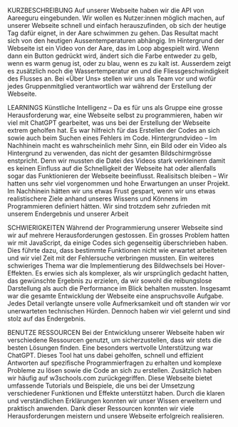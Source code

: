 KURZBESCHREIBUNG
Auf unserer Webseite haben wir die API von Aareeguru eingebunden. Wir wollen es Nutzer:innen möglich machen, auf unserer Webseite schnell und einfach herauszufinden, ob sich der heutige Tag dafür eignet, in der Aare schwimmen zu gehen. Das Resultat macht sich von den heutigen Aussentemperaturen abhängig.
Im Hintergrund der Webseite ist ein Video von der Aare, das im Loop abgespielt wird. Wenn dann ein Button gedrückt wird, ändert sich die Farbe entweder zu gelb, wenn es warm genug ist, oder zu blau, wenn es zu kalt ist. Ausserdem zeigt es zusätzlich noch die Wassertemperatur	en und die Fliessgeschwindigkeit des Flusses an.
Bei «Über Uns» stellen wir uns als Team vor und wofür jedes Gruppenmitglied verantwortlich war während der Erstellung der Webseite.

LEARNINGS
Künstliche Intelligenz – Da es für uns als Gruppe eine grosse Herausforderung war, eine Webseite selbst zu programmieren, haben wir viel mit ChatGPT gearbeitet, was uns bei der Erstellung der Webseite extrem geholfen hat. Es war hilfreich für das Erstellen der Codes an sich sowie auch beim Suchen eines Fehlers im Code.
Hintergrundvideo  – Im Nachhinein macht es wahrscheinlich mehr Sinn, ein Bild oder ein Video als Hintergrund zu verwenden, das nicht der gesamten Bildschirmgrösse enstpricht. Denn wir mussten die Datei des Videos stark verkleinern damit es keinen Einfluss auf die Schnelligkeit der Webseite hat oder allenfalls sogar das Funktionieren der Webseite beeinflusst. 
Realisitsch bleiben – Wir hatten uns sehr viel vorgenommen und hohe Erwartungen an unser Projekt. Im Nachhinein hätten wir uns etwas Frust gespart, wenn wir uns etwas realistischere Ziele anhand unseres Wissens und Könnens im Programmieren definiert hätten. Wir sind trotzdem sehr zufrieden mit unserem Endergebnis und unserer Arbeit
    
SCHWIERIGKEITEN
Während der Programmierung unserer Webseite sind wir auf mehrere Herausforderungen gestossen. Ein grosses Problem hatten wir mit JavaScript, da einige Codes sich gegenseitig überschrieben haben. Dies führte dazu, dass bestimmte Funktionen nicht wie erwartet arbeiteten und wir viel Zeit mit der Fehlersuche verbringen mussten.
Ein weiteres schwieriges Thema war die Implementierung des Bildwechsels bei Hover-Effekten. Es erwies sich als komplexer, als wir ursprünglich gedacht hatten, das gewünschte Ergebnis zu erzielen, da wir sowohl die reibungslose Darstellung als auch die Performance im Blick behalten mussten.
Insgesamt war die gesamte Entwicklung der Webseite eine anspruchsvolle Aufgabe. Jedes Detail verlangte unsere volle Aufmerksamkeit und oft standen wir vor unerwarteten technischen Hürden. Dennoch haben wir viel gelernt und sind stolz auf das Endergebnis.

BENUTZE RESSOURCEN
Bei der Entwicklung unserer Webseite haben wir verschiedene Ressourcen genutzt, um sicherzustellen, dass wir stets die besten Lösungen finden. Eine besonders wertvolle Unterstützung war ChatGPT. Dieses Tool hat uns dabei geholfen, schnell und effizient Antworten auf spezifische Programmierfragen zu erhalten und komplexe Probleme zu lösen sowie die Code an sich zu erstellen.
Zusätzlich haben wir häufig auf w3schools.com zurückgegriffen. Diese Webseite bietet umfassende Tutorials und Beispiele, die uns bei der Umsetzung verschiedener Funktionen und Effekte unterstützt haben. Durch die klaren und verständlichen Erklärungen konnten wir unser Wissen erweitern und praktisch anwenden.
Dank dieser Ressourcen konnten wir viele Herausforderungen meistern und unsere Webseite erfolgreich realisieren.
